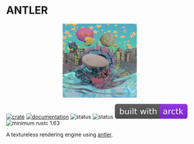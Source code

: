 # ANTLER

<p align="center">
    <img src="./resources/icons/antler.svg" width="200" height="200" />
</p>

[![crate](https://img.shields.io/crates/v/antler.svg)](https://crates.io/crates/antler)
[![documentation](https://docs.rs/antler/badge.svg)](https://docs.rs/antler)
![status](https://github.com/FreddyWordingham/antler/actions/workflows/quick_ci.yml/badge.svg)
![status](https://github.com/FreddyWordingham/antler/actions/workflows/full_ci.yml/badge.svg)
![build with](./resources/badges/arctk.svg)
![minimum rustc 1.63](https://img.shields.io/badge/rustc-1.63+-red.svg)

A textureless rendering engine using [antler](https://github.com/FreddyWordingham/antler).
